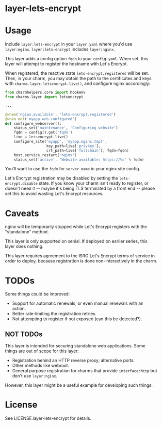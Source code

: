 # layer-lets-encrypt

# Usage

Include `layer:lets-encrypt` in your `layer.yaml` where you'd use
`layer:nginx`. `layer:lets-encrypt` includes `layer:nginx`.

This layer adds a config option `fqdn` to your `config.yaml`. When set, this
layer will attempt to register the hostname with Let's Encrypt.

When registered, the reactive state `lets-encrypt.registered` will be set.
Then, in your charm, you may obtain the path to the certificates and keys with
`charms.layer.letsencrypt.live()`, and configure nginx accordingly:

```python
from charmhelpers.core import hookenv
from charms.layer import letsencrypt

...

@when('nginx.available', 'lets-encrypt.registered')
@when_not('myapp.web.configured')
def configure_webserver():
    status_set('maintenance', 'Configuring website')
	fqdn = config().get('fqdn')
    live = letsencrypt.live()
    configure_site('myapp', 'myapp.nginx.tmpl',
                   key_path=live['privkey'],
                   crt_path=live['fullchain'], fqdn=fqdn)
    host.service_restart('nginx')
    status_set('active', 'Website available: https://%s' % fqdn)
```

You'll want to use the `fqdn` for `server_name` in your nginx site config.

Let's Encrypt registration may be disabled by setting the
`lets-encrypt.disable` state. If you know your charm isn't ready to register,
or doesn't need it -- maybe it's being TLS terminated by a front end -- please
set this to avoid wasting Let's Encrypt resources.

# Caveats

nginx will be temporarily stopped while Let's Encrypt registers with the
"standalone" method.

This layer is only supported on xenial. If deployed on earlier series, this
layer does nothing.

This layer requires agreement to the ISRG Let's Encrypt terms of service in
order to deploy, because registration is done non-interactively in the charm.

# TODOs

Some things could be improved:

- Support for automatic renewals, or even manual renewals with an action.
- Better rate-limiting the registration retries.
- Not attempting to register if not exposed (can this be detected?).

## NOT TODOs

This layer is intended for securing standalone web applications. Some things
are out of scope for this layer:

- Registration behind an HTTP reverse proxy; alternative ports.
- Other methods like webroot.
- General purpose registration for charms that provide `interface:http` but
  don't use `layer:nginx`.

However, this layer might be a useful example for developing such things.

# License

See LICENSE.layer-lets-encrypt for details.

